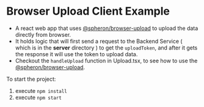 # Browser Upload Client Example

- A react web app that uses [@spheron/browser-upload](https://www.npmjs.com/package/@spheron/browser-upload) to upload the data directly from browser.
- It holds logic that will first send a request to the Backend Service ( which is in the **server** directory ) to get the `uploadToken`, and after it gets the response it will use the token to upload data.
- Checkout the `handleUpload` function in Upload.tsx, to see how to use the [@spheron/browser-upload](https://www.npmjs.com/package/@spheron/browser-upload).

To start the project:

1. execute `npm install`
2. execute `npm start`
